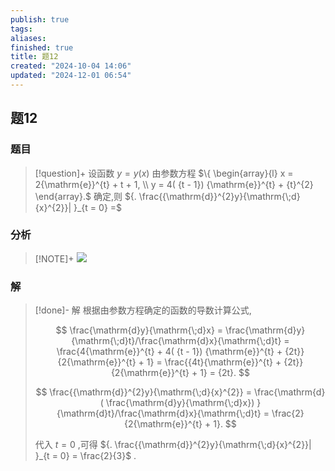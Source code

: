 ```yaml
---
publish: true
tags: 
aliases: 
finished: true
title: 题12
created: "2024-10-04 14:06"
updated: "2024-12-01 06:54"
---
```

## 题12
### 题目
> [!question]+
> 设函数 $y = y( x)$ 由参数方程 $\{ \begin{array}{l} x = 2{\mathrm{e}}^{t} + t + 1, \\ y = 4( {t - 1}) {\mathrm{e}}^{t} + {t}^{2} \end{array}.$ 确定,则 ${. \frac{{\mathrm{d}}^{2}y}{\mathrm{\;d}{x}^{2}}| }_{t = 0} =$
### 分析
> [!NOTE]+
> ![](https://img.hwenyi.live/202412071745509.webp)
### 解
> [!done]-
> 解 根据由参数方程确定的函数的导数计算公式,
> 
> $$
> \frac{\mathrm{d}y}{\mathrm{\;d}x} = \frac{\mathrm{d}y}{\mathrm{\;d}t}/\frac{\mathrm{d}x}{\mathrm{\;d}t} = \frac{4{\mathrm{e}}^{t} + 4( {t - 1}) {\mathrm{e}}^{t} + {2t}}{2{\mathrm{e}}^{t} + 1} = \frac{{4t}{\mathrm{e}}^{t} + {2t}}{2{\mathrm{e}}^{t} + 1} = {2t}.
> $$
> 
> $$
> \frac{{\mathrm{d}}^{2}y}{\mathrm{\;d}{x}^{2}} = \frac{\mathrm{d}( \frac{\mathrm{d}y}{\mathrm{\;d}x}) }{\mathrm{d}t}/\frac{\mathrm{d}x}{\mathrm{\;d}t} = \frac{2}{2{\mathrm{e}}^{t} + 1}.
> $$
> 
> 代入 $t = 0$ ,可得 ${. \frac{{\mathrm{d}}^{2}y}{\mathrm{\;d}{x}^{2}}| }_{t = 0} = \frac{2}{3}$ .